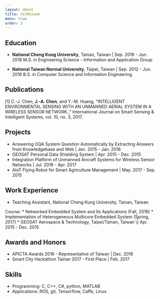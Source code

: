 ```yaml
---
layout: about
title: CV/Résumé
menu: true
order: 3
---
```


## Education
* **National Cheng Kung University**, Tainan, Taiwan | Sep. 2016 - Jun. 2018
M.S. in Engineering Science - Information and Application Group

* **National Taiwan Normal University**, Taipei, Taiwan | Sep. 2012 - Jun. 2016
B.S. in Computer Science and Information Engineering

## Publications
[1] C.-J. Chen, **J.-A. Chen**, and Y.-M. Huang, “INTELLIGENT ENVIRONMENTAL SENSING WITH AN UNMANNED AERIAL SYSTEM IN A WIRELESS SENSOR NETWORK.,” International Journal on Smart Sensing & Intelligent Systems, vol. 10, no. 3, 2017.

## Projects
* Answering OQA System Question Automatically by Extracting Answers from Knowledgebase and Web \| Jan. 2015 - Jan. 2016
* GEOSAT Personal Data Shielding System | Apr. 2015 - Dec. 2015
* Integration Platform of Unmanned Aircraft Systems for Wireless Sensor Networks \| Jul. 2016 - Apr. 2017
* AIoT Flying Robot for Smart Agriculture Management \| May. 2017 - Sep. 2015 


## Work Experience
* Teaching Assistant, National Cheng Kung University, Tainan, Taiwan
<p>Course: 
	* Networked Embedded System and Its Applications (Fall, 2016)
	* Implementation of Heterogeneous Multicore Embedded System (Spring, 2017)
* GEOSAT Aerospace & Technology, Taipei/Tainan, Taiwan \| Apr. 2015 - Dec. 2015


## Awards and Honors
* APICTA Awards 2016 - Representative of Taiwan \| Dec. 2016
* Smart City Hackathon Tainan 2017 - First Place \| Feb. 2017


## Skills
* Programming: C, C++, C#, python, MATLAB
* Applications: ROS, git, Tensorflow, Caffe, Linux
